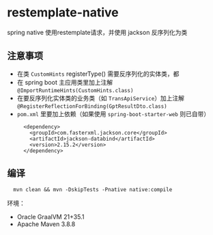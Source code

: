 # restemplate-native
spring native 使用restemplate请求，并使用 jackson 反序列化为类

## 注意事项
- 在类 `CustomHints` registerType() 需要反序列化的实体类，都
- 在 spring boot 主应用类里加上注解 `@ImportRuntimeHints(CustomHints.class)`
- 在要反序列化实体类的业务类（如 `TransApiService`）加上注解 `@RegisterReflectionForBinding(GptResultDto.class)`
- `pom.xml` 里要加上依赖（如果使用 `spring-boot-starter-web` 则已自带） 
  ```
    <dependency>
      <groupId>com.fasterxml.jackson.core</groupId>
      <artifactId>jackson-databind</artifactId>
      <version>2.15.2</version>
    </dependency>
  ```

## 编译
```shell
  mvn clean && mvn -DskipTests -Pnative native:compile
```
环境：
- Oracle GraalVM 21+35.1
- Apache Maven 3.8.8
